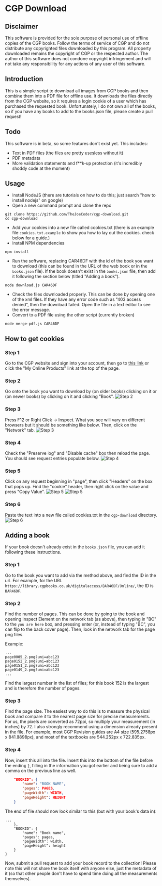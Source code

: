 # CGP Download
## Disclaimer
This software is provided for the sole purpose of personal use of offline copies of the CGP books. Follow the terms of service of CGP and do not distribute any copyrighted files downloaded by this program. All property downloaded remains the copyright of CGP or the respected author. The author of this software does not condone copyright infringement and will not take any responsibility for any actions of any user of this software.

## Introduction
This is a simple script to download all images from CGP books and then combine them into a PDF file for offline use. It downloads the files directly from the CGP website, so it requires a login cookie of a user which has purchased the requested book. Unfortunately, I do not own all of the books, so if you have any books to add to the books.json file, please create a pull request!

## Todo
This software is in beta, so some features don't exist yet. This includes:
* Text in PDF files (the files are pretty usesless without it)
* PDF metadata
* More validation statements and f**k-up protection (it's incredibly shoddy code at the moment)

## Usage
* Install NodeJS (there are tutorials on how to do this; just search "how to install nodejs" on google)
* Open a new command prompt and clone the repo
```
git clone https://github.com/TheJoeCoder/cgp-download.git
cd cgp-download
```
* Add your cookies into a new file called cookies.txt (there is an example file `cookies.txt.example` to show you how to lay out the cookies. check below for a guide.)
* Install NPM dependencies
```
npm install
```
* Run the software, replacing CAR46DF with the id of the book you want to download (this can be found in the URL of the web book or in the `books.json` file). If the book doesn't exist in the `books.json` file, then add it following the section below (titled "Adding a book").
```
node download.js CAR46DF
```
* Check the files downloaded properly. This can be done by opening one of the xml files. If they have any error code such as "403 access denied", then the download failed. Open the file in a text editor to see the error message.
* Convert to a PDF file using the other script (currently broken)
```
node merge-pdf.js CAR46DF
```

## How to get cookies
### Step 1
Go to the CGP website and sign into your account, then go to [this link](https://www.cgpbooks.co.uk/bookspacedemo) or click the "My Online Products" link at the top of the page.

### Step 2
Go onto the book you want to download by (on older books) clicking on it or (on newer books) by clicking on it and clicking "Book".
![Step 2](https://raw.githubusercontent.com/TheJoeCoder/cgp-download/master/docs-images/step2.png)

### Step 3
Press F12 or Right Click -> Inspect. What you see will vary on different browsers but it should be something like below. Then, click on the "Network" tab.
![Step 3](https://raw.githubusercontent.com/TheJoeCoder/cgp-download/master/docs-images/step3.png)

### Step 4
Check the "Preserve log" and "Disable cache" box then reload the page. You should see request entries populate below.
![Step 4](https://raw.githubusercontent.com/TheJoeCoder/cgp-download/master/docs-images/step4.png)

### Step 5
Click on any request beginning in "page", then click "Headers" on the box that pops up. Find the "cookie" header, then right click on the value and press "Copy Value".
![Step 5](https://raw.githubusercontent.com/TheJoeCoder/cgp-download/master/docs-images/step5.png)
![Step 5](https://raw.githubusercontent.com/TheJoeCoder/cgp-download/master/docs-images/step5-copyvalue.png)

### Step 6
Paste the text into a new file called cookies.txt in the `cgp-download` directory.
![Step 6](https://raw.githubusercontent.com/TheJoeCoder/cgp-download/master/docs-images/step6.png)

## Adding a book
If your book doesn't already exist in the `books.json` file, you can add it following these instructions.
### Step 1
Go to the book you want to add via the method above, and find the ID in the url.
For example, for the URL `https://library.cgpbooks.co.uk/digitalaccess/BAR46DF/Online/`, the ID is `BAR46DF`.

### Step 2
Find the number of pages. This can be done by going to the book and opening Inspect Element on the network tab (as above), then typing in "BC" to the `you are here` box, and pressing enter (or, instead of typing "BC", you can flip to the back cover page). Then, look in the network tab for the page png files.

Example:
```
...
page0005_2.png?uni=abc123
page0152_2.png?uni=abc123
page0151_2.png?uni=abc123
page0149_2.png?uni=abc123
...
```
Find the largest number in the list of files; for this book 152 is the largest and is therefore the number of pages.

### Step 3
Find the page size. The easiest way to do this is to measure the physical book and compare it to the nearest page size for precise measurements. For us, the pixels are converted as 72ppi, so multiply your measurement (in inches) by 72.
I also strongly recommend using a dimension already present in the file. For example, most CGP Revision guides are A4 size (595.2758px x 841.8898px), and most of the textbooks are 544.252px x 722.835px.

### Step 4
Now, insert this all into the file.
Insert this into the bottom of the file before the ending `}`, filling in the information you got earlier and being sure to add a comma on the previous line as well.
```json
    "BOOKID": {
        "name": "BOOK NAME",
        "pages": PAGES,
        "pageWidth": WIDTH,
        "pageHeight": HEIGHT
    }
```

The end of file should now look similar to this (but with your book's data in):
```
...
    },
    "BOOKID": {
        "name": "Book name",
        "pages": pages,
        "pageWidth": width,
        "pageHeight": height
    }
}
```

Now, submit a pull request to add your book record to the collection! Please note this will not share the book itself with anyone else, just the metadata of it (so that other people don't have to spend time doing all the measurements themselves).